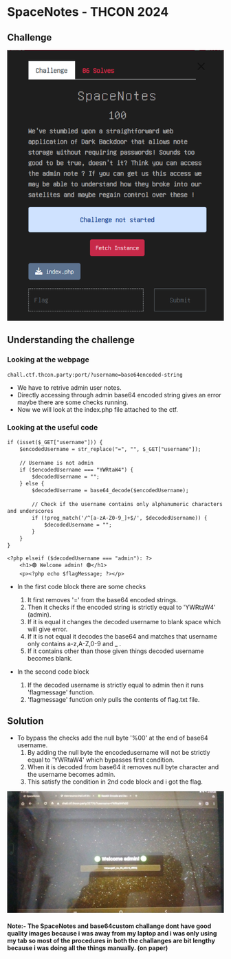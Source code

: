 # SpaceNotes - THCON 2024

## Challenge
![Challenge](Challenge.png)

## Understanding the challenge

### Looking at the webpage

```
chall.ctf.thcon.party:port/?username=base64encoded-string
```
- We have to retrive admin user notes.
- Directly accessing through admin base64 encoded string gives an error maybe there are some checks running.
- Now we will look at the index.php file attached to the ctf.

### Looking at the useful code

```
if (isset($_GET["username"])) {
    $encodedUsername = str_replace("=", "", $_GET["username"]);

    // Username is not admin
    if ($encodedUsername === "YWRtaW4") {
        $decodedUsername = "";
    } else {
        $decodedUsername = base64_decode($encodedUsername);

        // Check if the username contains only alphanumeric characters and underscores
        if (!preg_match('/^[a-zA-Z0-9_]+$/', $decodedUsername)) {
            $decodedUsername = "";
        }
    }
}
```
```
<?php elseif ($decodedUsername === "admin"): ?>
    <h1>🟢 Welcome admin! 🟢</h1>
    <p><?php echo $flagMessage; ?></p>
```

- In the first code block there are some checks
  1. It first removes '=' from the base64 encoded strings.
  2. Then it checks if the encoded string is strictly equal to 'YWRtaW4' (admin).
  3. If it is equal it changes the decoded username to blank space which will give error.
  4. If it is not equal it decodes the base64 and matches that username only contains a-z,A-Z,0-9 and _ .
  5. If it contains other than those given things decoded username becomes blank.

- In the second code block
  1. If the decoded username is strictly equal to admin then it runs 'flagmessage' function.
  2. 'flagmessage' function only pulls the contents of flag.txt file.

## Solution
- To bypass the checks add the null byte '%00' at the end of base64 username.
  1. By adding the null byte the encodedusername will not be strictly equal to 'YWRtaW4' which bypasses first condition.
  2. When it is decoded from base64 it removes null byte character and the username becomes admin.
  3. This satisfy the condition in 2nd code block and i got the flag.

![Solution](solution.jpeg)

#### Note:- The SpaceNotes and base64custom challange dont have good quality images because i was away from my laptop and i was only using my tab so most of the procedures in both the challanges are bit lengthy because i was doing all the things manually. (on paper) 
